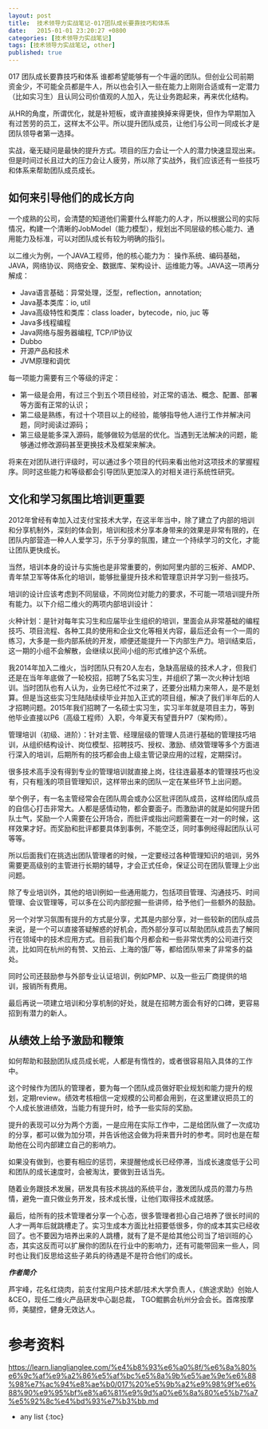 ```yaml
---
layout: post
title:  技术领导力实战笔记-017团队成长要靠技巧和体系
date:   2015-01-01 23:20:27 +0800
categories: [技术领导力实战笔记]
tags: [技术领导力实战笔记, other]
published: true
---
```




017 团队成长要靠技巧和体系
谁都希望能够有一个牛逼的团队。但创业公司前期资金少，不可能全员都是牛人，所以也会引入一些在能力上刚刚合适或有一定潜力（比如实习生）且认同公司价值观的人加入，先让业务跑起来，再来优化结构。

从HR的角度，所谓优化，就是补短板，或许直接换掉来得更快，但作为早期加入有过苦劳的员工，这样太不公平。所以提升团队成员，让他们与公司一同成长才是团队领导者第一选择。

实战，毫无疑问是最快的提升方式。项目的压力会让一个人的潜力快速显现出来。但是时间过长且过大的压力会让人疲劳，所以除了实战外，我们应该还有一些技巧和体系来帮助团队成员成长。

## 如何来引导他们的成长方向

一个成熟的公司，会清楚的知道他们需要什么样能力的人才，所以根据公司的实际情况，构建一个清晰的JobModel（能力模型），规划出不同层级的核心能力、通用能力及标准，可以对团队成长有较为明确的指引。

以二维火为例，一个JAVA工程师，他的核心能力为： 操作系统、编码基础，JAVA，网络协议、网络安全、数据库、架构设计、运维能力等。JAVA这一项再分解成：

* Java语言基础：异常处理，泛型，reflection，annotation;
* Java基本类库：io, util
* Java高级特性和类库：class loader，bytecode，nio, juc 等
* Java多线程编程
* Java网络与服务器编程, TCP/IP协议
* Dubbo
* 开源产品和技术
* JVM原理和调优

每一项能力需要有三个等级的评定：

* 第一级是会用，有过三个到五个项目经验，对正常的语法、概念、配置、部署等方面有正常的认识；
* 第二级是熟练，有过十个项目以上的经验，能够指导他人进行工作并解决问题，同时阅读过源码；
* 第三级是能多深入源码，能够做较为低层的优化。当遇到无法解决的问题，能够通过修改源码甚至更换技术及框架来解决。

将来在对团队进行评级时，可以通过多个项目的代码来看出他对这项技术的掌握程序。同时这些能力和等级都会引导团队更加深入的对相关进行系统性研究。

## 文化和学习氛围比培训更重要

2012年曾经有幸加入过支付宝技术大学，在这半年当中，除了建立了内部的培训和分享机制外，深刻的体会到，培训和技术分享本身带来的效果是非常有限的，在团队内部营造一种人人爱学习，乐于分享的氛围，建立一个持续学习的文化，才能让团队更快成长。

当然，培训本身的设计与实施也是非常重要的，例如阿里内部的三板斧、AMDP、青年禁卫军等体系化的培训，能够批量提升技术和管理意识并学习到一些技巧。

培训的设计应该考虑到不同层级，不同岗位对能力的要求，不可能一项培训提升所有能力。以下介绍二维火的两项内部培训设计：

火种计划：是针对每年实习生和应届毕业生组织的培训，里面会从非常基础的编程技巧、项目流程、各种工具的使用和企业文化等相关内容，最后还会有一个一周的练习，大多是一些内部系统的开发，顺便还能提升一下内部生产力。培训结束后，这一期的小组不会解散，会继续以民间小组的形式维护这个系统。

我2014年加入二维火，当时团队只有20人左右，急缺高层级的技术人才，但我们还是在当年年底做了一轮校招，招聘了5名实习生，并组织了第一次火种计划培训。当时团队也有人认为，业务已经忙不过来了，还要分出精力来带人，是不是划算。但是当这些实习生陆陆续续毕业并加入正式的项目组，解决了我们半年后的人才招聘问题。2015年我们招聘了一名硕士实习生，实习半年就是项目主力，等到他毕业直接以P6（高级工程师）入职，今年夏天有望晋升P7（架构师）。

管理培训（初级、进阶）：针对主管、经理层级的管理人员进行基础的管理技巧培训，从组织结构设计、岗位模型、招聘技巧、授权、激励、绩效管理等多个方面进行深入的培训，后期所有的技巧都会由上级主管记录应用的过程，定期探讨。

很多技术高手没有得到专业的管理培训就直接上岗，往往连最基本的管理技巧也没有，只有粗浅的项目管理知识，这样带出来的团队一定在某些环节上出问题。

举个例子，有一名主管经常会在团队周会或办公区批评团队成员，这样给团队成员的自信心打击非常大。人都是感情动物，都会要面子。而激励讲的就是如何提升团队士气，奖励一个人需要在公开场合，而批评或指出问题需要在一对一的时候，这样效果才好。而奖励和批评都要具体到事例，不能空泛，同时事例经得起团队认可等等。

所以后面我们在挑选出团队管理者的时候，一定要经过各种管理知识的培训，另外需要更高级别的主管进行长期的辅导，才会正式任命，保证公司在团队管理上少出问题。

除了专业培训外，其他的培训例如一些通用能力，包括项目管理、沟通技巧、时间管理、会议管理等，可以多在公司内部挖掘一些讲师，给予他们一些额外的鼓励。

另一个对学习氛围有提升的方式是分享，尤其是内部分享，对一些较新的团队成员来说，是一个可以直接答疑解惑的好机会，而外部分享可以帮助团队成员去了解同行在领域中的技术应用方式。目前我们每个月都会和一些非常优秀的公司进行交流，比如同在杭州的有赞、又拍云、上海的饿厂等，都给团队带来了非常多的益处。

同时公司还鼓励参与外部专业认证培训，例如PMP、以及一些云厂商提供的培训，报销所有费用。

最后再说一项建立培训和分享机制的好处，就是在招聘方面会有好的口碑，更容易招到有潜力的新人。

## 从绩效上给予激励和鞭策

如何帮助和鼓励团队成员成长呢，人都是有惰性的，或者很容易陷入具体的工作中。

这个时候作为团队的管理者，要为每一个团队成员做好职业规划和能力提升的规划，定期review。绩效考核相信一定规模的公司都会用到，在这里建议把员工的个人成长放进绩效，当能力有提升时，给予一些实际的奖励。

提升的表现可以分为两个方面，一是应用在实际工作中，二是给团队做了一次成功的分享，都可以做为加分项，并告诉他这会做为将来晋升时的参考。同时也是在帮助他在公司内部建立自己的影响力。

如果没有做到，也要有相应的惩罚，来提醒他成长已经停滞，当成长速度低于公司和团队的成长速度时，会被淘汰，要做到丑话当先。

随着业务跟技术发展，研发具有技术挑战的系统平台，激发团队成员的潜力与热情，避免一直只做业务开发，技术成长慢，让他们取得技术成就感。

最后，给所有的技术管理者分享一个心态，很多管理者担心自己培养了很长时间的人才一两年后就跳槽走了。实习生成本方面比社招要低很多，你的成本其实已经收回了。也不要因为培养出来的人跳槽，就有了是不是给其他公司当了培训班的心态，其实这反而可以扩展你的团队在行业中的影响力，还有可能带回来一些人，同时也让我们反思给这些子弟兵的待遇是不是符合他们的成长。

***作者简介***

芦宇峰，花名红烧肉，前支付宝用户技术部/技术大学负责人，《旅途求助》创始人&CEO，现任二维火产品研发中心副总裁， TGO鲲鹏会杭州分会会长。首席按摩师，美腿控，健身无效达人。




# 参考资料

https://learn.lianglianglee.com/%e4%b8%93%e6%a0%8f/%e6%8a%80%e6%9c%af%e9%a2%86%e5%af%bc%e5%8a%9b%e5%ae%9e%e6%88%98%e7%ac%94%e8%ae%b0/017%20%e5%9b%a2%e9%98%9f%e6%88%90%e9%95%bf%e8%a6%81%e9%9d%a0%e6%8a%80%e5%b7%a7%e5%92%8c%e4%bd%93%e7%b3%bb.md

* any list
{:toc}
